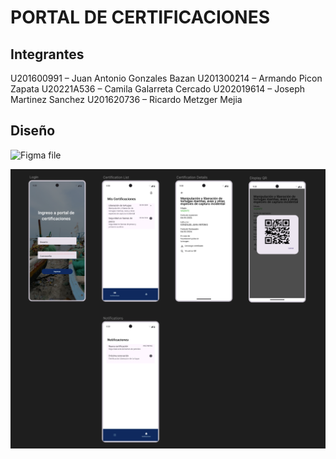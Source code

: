 # PORTAL DE CERTIFICACIONES

## Integrantes
U201600991 – Juan Antonio Gonzales Bazan
U201300214 – Armando Picon Zapata
U20221A536 – Camila Galarreta Cercado
U202019614 – Joseph Martinez Sanchez
U201620736 – Ricardo Metzger Mejia 

## Diseño
![Figma file](https://www.figma.com/design/BGH1mt9z10duuR5D5aBl20/Portal-de-Certificaciones?node-id=42-9620&t=d0B3rbyuu1rGwULD-1)

![img.png](img.png)